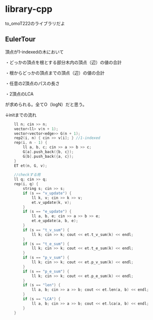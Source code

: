 # library-cpp
to_omoT222のライブラリだよ

## EulerTour
頂点が1-indexedの木において

・どっかの頂点を根とする部分木内の頂点（辺）の値の合計

・根からどっかの頂点までの頂点（辺）の値の合計

・任意の2頂点のパスの長さ

・2頂点のLCA

が求められる。全てO（logN）だと思う。

↓initまでの流れ

```c++
	ll n; cin >> n;
	vector<ll> v(n + 1);
	vector<vector<edge>> G(n + 1);
	rep2(i, n) { cin >> v[i]; } //1-indexed
	rep(i, n - 1) {
		ll a, b, c; cin >> a >> b >> c;
		G[a].push_back({b, c});
		G[b].push_back({a, c});
	}
	ET et(n, G, v);
	
	//checkする用
	ll q; cin >> q;
	rep(i, q) {
		string s; cin >> s;
		if (s == "v_update") {
			ll k, v; cin >> k >> v;
			et.v_update(k, v);
		}
		if (s == "e_update") {
			ll a, b, e; cin >> a >> b >> e;
			et.e_update(a, b, e);
		}
		if (s == "t_v_sum") {
			ll k; cin >> k; cout << et.t_v_sum(k) << endl;
		}
		if (s == "t_e_sum") {
			ll k; cin >> k; cout << et.t_e_sum(k) << endl;
		}
		if (s == "p_v_sum") {
			ll k; cin >> k; cout << et.p_v_sum(k) << endl;
		}
		if (s == "p_e_sum") {
			ll k; cin >> k; cout << et.p_e_sum(k) << endl;
		}
		if (s == "len") {
			ll a, b; cin >> a >> b; cout << et.len(a, b) << endl;
		}
		if (s == "LCA") {
			ll a, b; cin >> a >> b; cout << et.lca(a, b) << endl;
		}
	}
```
